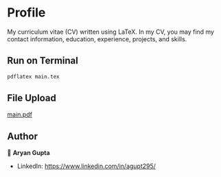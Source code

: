 # Profile
My curriculum vitae (CV) written using LaTeX. In my CV, you may find my contact information, education, experience, projects, and skills.

## Run on Terminal
```sh
pdflatex main.tex
```

## File Upload
[main.pdf](https://github.com/user-attachments/files/15835852/main.pdf)

## Author
👤 **Aryan Gupta**
* LinkedIn: https://www.linkedin.com/in/agupt295/
